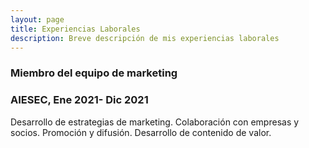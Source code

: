 ```yaml
---
layout: page
title: Experiencias Laborales
description: Breve descripción de mis experiencias laborales
---
```


### Miembro del equipo de marketing
### AIESEC, Ene 2021- Dic 2021
Desarrollo de estrategias de marketing. Colaboración con empresas y socios. Promoción y difusión. Desarrollo de
contenido de valor.
